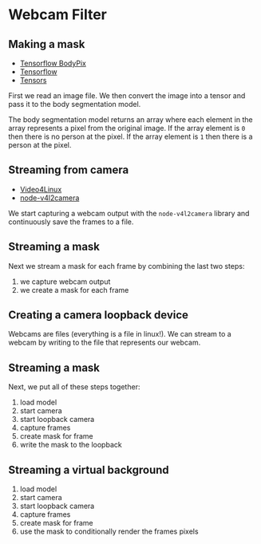 # Webcam Filter

## Making a mask

* [Tensorflow BodyPix](https://github.com/tensorflow/tfjs-models#readme)
* [Tensorflow](https://www.tensorflow.org/)
* [Tensors](https://www.tensorflow.org/guide/tensor)

First we read an image file. We then convert the image into a tensor and
pass it to the body segmentation model.

The body segmentation model returns an array where each element in the array
represents a pixel from the original image. If the array element is `0` then
there is no person at the pixel. If the array element is `1` then there is a
person at the pixel.

## Streaming from camera

* [Video4Linux](https://en.wikipedia.org/wiki/Video4Linux)
* [node-v4l2camera](https://github.com/bellbind/node-v4l2camera)

We start capturing a webcam output with the `node-v4l2camera` library
and continuously save the frames to a file.

## Streaming a mask

Next we stream a mask for each frame by combining the last two steps:

1. we capture webcam output
2. we create a mask for each frame

## Creating a camera loopback device

Webcams are files (everything is a file in linux!). We can stream to
a webcam by writing to the file that represents our webcam.

## Streaming a mask

Next, we put all of these steps together:

1. load model
2. start camera
3. start loopback camera
4. capture frames
5. create mask for frame
6. write the mask to the loopback

## Streaming a virtual background

1. load model
2. start camera
3. start loopback camera
4. capture frames
5. create mask for frame
6. use the mask to conditionally render the frames pixels
